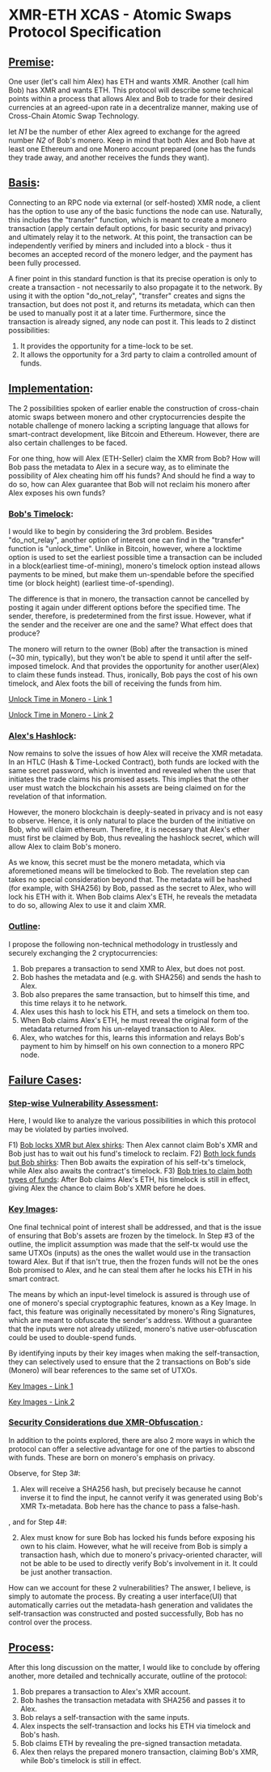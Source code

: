 # XMR-ETH XCAS - Atomic Swaps Protocol Specification

## <u>Premise</u>:
One user (let's call him Alex) has ETH and wants XMR. Another (call him Bob) has XMR and wants ETH. This protocol will describe some technical points within a process that allows Alex and Bob to trade for their desired currencies at an agreed-upon rate in a decentralize manner, making use of Cross-Chain Atomic Swap Technology.

let *N1* be the number of ether Alex agreed to exchange for the agreed number *N2* of Bob's monero. Keep in mind that both Alex and Bob have at least one Ethereum and one Monero account prepared (one has the funds they trade away, and another receives the funds they want).


## <u>Basis</u>:
Connecting to an RPC node via external (or self-hosted) XMR node, a client has the option to use any of the basic functions the node can use. Naturally, this includes the "transfer" function, which is meant to create a monero transaction (apply certain default options, for basic security and privacy) and ultimately relay it to the network. At this point, the transaction can be independently verified by miners and included into a block - thus it becomes an accepted record of the monero ledger, and the payment has been fully processed.

A finer point in this standard function is that its precise operation is only to create a transaction - not necessarily to also propagate it to the network. By using it with the option "do_not_relay", "transfer" creates and signs the transaction, but does not post it, and returns its metadata, which can then be used to manually post it at a later time. Furthermore, since the transaction is already signed, any node can post it. This leads to 2 distinct possibilities:
1) It provides the opportunity for a time-lock to be set.
2) It allows the opportunity for a 3rd party to claim a controlled amount of funds.

## <u>Implementation</u>:
The 2 possibilities spoken of earlier enable the construction of cross-chain atomic swaps between monero and other cryptocurrencies despite the notable challenge of monero lacking a scripting language that allows for smart-contract development, like Bitcoin and Ethereum. However, there are also certain challenges to be faced.

For one thing, how will Alex (ETH-Seller) claim the XMR from Bob? How will Bob pass the metadata to Alex in a secure way, as to eliminate the possibility of Alex cheating him off his funds? And should he find a way to do so, how can Alex guarantee that Bob will not reclaim his monero after Alex exposes his own funds?

### <u>Bob's Timelock</u>:
I would like to begin by considering the 3rd problem. Besides "do_not_relay", another option of interest one can find in the "transfer" function is "unlock_time". Unlike in Bitcoin, however, where a locktime option is used to set the earliest possible time a transaction can be included in a block(earliest time-of-mining), monero's timelock option instead allows payments to be mined, but make them un-spendable before the specified time (or block height) (earliest time-of-spending).

The difference is that in monero, the transaction cannot be cancelled by posting it again under different options before the specified time. The sender, therefore, is predetermined from the first issue. However, what if the sender and the receiver are one and the same? What effect does that produce?

The monero will return to the owner (Bob) after the transaction is mined (~30 min, typically), but they won't be able to spend it until after the self-imposed timelock. And that provides the opportunity for another user(Alex) to claim these funds instead. Thus, ironically, Bob pays the cost of his own timelock, and Alex foots the bill of receiving the funds from him.

[Unlock Time in Monero - Link 1](https://web.getmonero.org/resources/moneropedia/unlocktime.html)

[Unlock Time in Monero - Link 2](https://monero.stackexchange.com/questions/1818/how-to-use-unlock-time)

### <u>Alex's Hashlock</u>:
Now remains to solve the issues of how Alex will receive the XMR metadata. In an HTLC (Hash & Time-Locked Contract), both funds are locked with the same secret password, which is invented and revealed when the user that initiates the trade claims his promised assets. This implies that the other user must watch the blockchain his assets are being claimed on for the revelation of that information.

However, the monero blockchain is deeply-seated in privacy and is not easy to observe. Hence, it is only natural to place the burden of the initiative on Bob, who will claim ethereum. Therefire, it is necessary that Alex's ether must first be claimed by Bob, thus revealing the hashlock secret, which will allow Alex to claim Bob's monero.

As we know, this secret must be the monero metadata, which via aforemetioned means will be timelocked to Bob. The revelation step can takes no special consideration beyond that. The metadata will be hashed (for example, with SHA256) by Bob, passed as the secret to Alex, who will lock his ETH with it. When Bob claims Alex's ETH, he reveals the metadata to do so, allowing Alex to use it and claim XMR.

### <u>Outline</u>:
I propose the following non-technical methodology in trustlessly and securely exchanging the 2 cryptocurrencies:

1) Bob prepares a transaction to send XMR to Alex, but does not post.
2) Bob hashes the metadata and (e.g. with SHA256) and sends the hash to Alex.
3) Bob also prepares the same transaction, but to himself this time, and this time relays it to he network.
4) Alex uses this hash to lock his ETH, and sets a timelock on them too.
5) When Bob claims Alex's ETH, he must reveal the original form of the metadata returned from his un-relayed transaction to Alex.
6) Alex, who watches for this, learns this information and relays Bob's payment to him by himself on his own connection to a monero RPC node.

## <u>Failure Cases</u>:
### <u>Step-wise Vulnerability Assessment</u>:
Here, I would like to analyze the various possibilities in which this protocol may be violated by parties involved.

F1) <u>Bob locks XMR but Alex shirks</u>: Then Alex cannot claim Bob's XMR and Bob just has to wait out his fund's timelock to reclaim.
F2) <u>Both lock funds but Bob shirks</u>: Then Bob awaits the expiration of his self-tx's timelock, while Alex also awaits the contract's timelock.
F3) <u>Bob tries to claim both types of funds</u>: After Bob claims Alex's ETH, his timelock is still in effect, giving Alex the chance to claim Bob's XMR before he does.

### <u>Key Images</u>:
One final technical point of interest shall be addressed, and that is the issue of ensuring that Bob's assets are frozen by the timelock. In Step #3 of the outline, the implicit assumption was made that the self-tx would use the same UTXOs (inputs) as the ones the wallet would use in the transaction toward Alex. But if that isn't true, then the frozen funds will not be the ones Bob promised to Alex, and he can steal them after he locks his ETH in his smart contract.

The means by which an input-level timelock is assured is through use of one of monero's special cryptographic features, known as a Key Image. In fact, this feature was originally necessitated by monero's Ring Signatures, which are meant to obfuscate the sender's address. Without a guarantee that the inputs were not already utilized, monero's native user-obfuscation could be used to double-spend funds.

By identifying inputs by their key images when making the self-transaction, they can selectively used to ensure that the 2 transactions on Bob's side (Monero) will bear references to the same set of UTXOs.

[Key Images - Link 1](https://monerodocs.org/public-address/standard-address/)

[Key Images - Link 2](https://monero.stackexchange.com/questions/2883/what-is-a-key-image)

### <u>Security Considerations due XMR-Obfuscation </u>:
In addition to the points explored, there are also 2 more ways in which the protocol can offer a selective advantage for one of the parties to abscond with funds. These are born on monero's emphasis on privacy.

Observe, for Step 3#:

1) Alex will receive a SHA256 hash, but precisely because he cannot inverse it to find the input, he cannot verify it was generated using Bob's XMR Tx-metadata. Bob here has the chance to pass a false-hash.

, and for Step 4#:

2) Alex must know for sure Bob has locked his funds before exposing his own to his claim. However, what he will receive from Bob is simply a transaction hash, which due to monero's privacy-oriented character, will not be able to be used to directly verify Bob's involvement in it. It could be just another transaction.

How can we account for these 2 vulnerabilities? The answer, I believe, is simply to automate the process. By creating a user interface(UI) that automatically carries out the metadata-hash generation and validates the self-transaction was constructed and posted successfully, Bob has no control over the process.

## <u>Process</u>:
After this long discussion on the matter, I would like to conclude by offering another, more detailed and technically accurate, outline of the protocol:
1) Bob prepares a transaction to Alex's XMR account.
2) Bob hashes the transaction metadata with SHA256 and passes it to Alex.
3) Bob relays a self-transaction with the same inputs.
4) Alex inspects the self-transaction and locks his ETH via timelock and Bob's hash.
5) Bob claims ETH by revealing the pre-signed transaction metadata.
6) Alex then relays the prepared monero transaction, claiming Bob's XMR, while Bob's timelock is still in effect.
